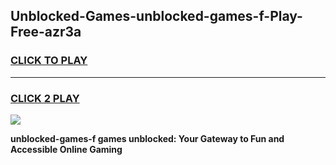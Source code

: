 
## Unblocked-Games-unblocked-games-f-Play-Free-azr3a
<h3>
<a href="https://premium76.site?title=unblocked-games-f&ref=10A">CLICK TO PLAY</a></h3>
<hr>

<h3>
<a href="https://premium76.site?title=unblocked-games-f&ref=10A">CLICK 2 PLAY</a>
  
</h3>

<a href="https://premium76.site?title=unblocked-games-f&ref=10A"><img src="https://clearcache.store/games.png"></a>


**unblocked-games-f games unblocked: Your Gateway to Fun and Accessible Online Gaming**
